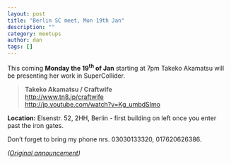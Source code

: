 ```yaml
---
layout: post
title: "Berlin SC meet, Mon 19th Jan"
description: ""
category: meetups
author: dan
tags: []
---
```

<p class="MsoNormal"><span lang="EN-US">This coming <strong>Monday the 19</strong><sup><strong>th</strong></sup><strong> of Jan</strong> starting at 7pm Takeko Akamatsu will be presenting her work in SuperCollider.</span></p>

<blockquote>
<strong>Takeko Akamatsu / Craftwife</strong><br />
<a href="http://www.tn8.jp/craftwife">http://www.tn8.jp/craftwife</a><br />
<a href="http://jp.youtube.com/watch?v=Kg_umbdSImo">http://jp.youtube.com/watch?v=Kg_umbdSImo</a></blockquote>

**Location:** Elsenstr. 52, 2HH, Berlin - first building on left once you enter past the iron gates.

Don’t forget to bring my phone nrs. 03030133320, 017620626386.

*([Original announcement](http://www.listarc.bham.ac.uk/lists/sc-users/msg48613.html))*

